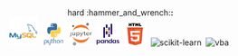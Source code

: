 <div id="header" align="center">
<a href="https://komarev.com/ghpvc/?username=chapbasil">
<img src="https://komarev.com/ghpvc/?username=chapbasil&style=flat-square&color=blue" alt=""/>
</a>
<br>
<a href="https://t.me/lusia_ch">
<img src="https://img.shields.io/badge/Telegram-2CA5E0?style=for-the-badge&logo=telegram&logoColor=white" alt=""/>
</a>


</div>
<div align="center">
hard :hammer_and_wrench:<b>:</b><br>
<img src="https://github.com/devicons/devicon/blob/master/icons/mysql/mysql-original-wordmark.svg" title="MySQL"  alt="MySQL" width="50" height="50"/>&nbsp;
<img src="https://github.com/devicons/devicon/blob/master/icons/python/python-original-wordmark.svg" title="Python"  alt="Python" width="40" height="40"/>&nbsp;
<img src="https://github.com/devicons/devicon/blob/master/icons/jupyter/jupyter-original-wordmark.svg" title="Jupyter"  alt="Jupyter" width="40" height="40"/>&nbsp;
<img src="https://github.com/devicons/devicon/blob/master/icons/pandas/pandas-original-wordmark.svg" title="Pandas"  alt="Pandas" width="40" height="40"/>&nbsp;
<img src="https://github.com/devicons/devicon/blob/master/icons/html5/html5-original-wordmark.svg" title="HTML5"  alt="HTML5" width="40" height="40"/>&nbsp;
<img src="https://avatars.githubusercontent.com/u/365630?s=200&v=4)" title="scikit-learn"  alt="scikit-learn" width="50" height="50"/>&nbsp;
<img src="https://avatars.mds.yandex.net/i?id=10438acefebc0c182cc632593c36e90a8c7bca5c-7570837-images-thumbs&n=13" title="vba"  alt="vba" width="50" height="50"/>&nbsp;
</div>
